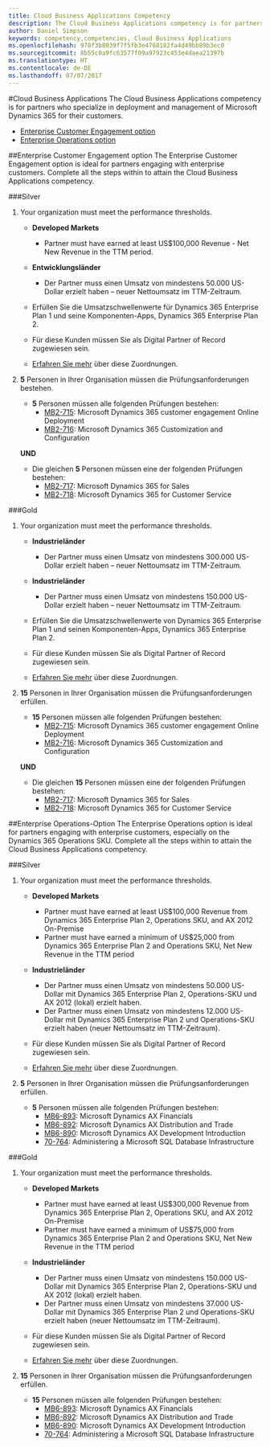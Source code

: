 ```yaml
---
title: Cloud Business Applications Competency
description: The Cloud Business Applications competency is for partners who specialize in deployment and management of Microsoft Dynamics 365 for their customers.
author: Daniel Simpson
keywords: competency,competencies, Cloud Business Applications
ms.openlocfilehash: 978f3b8939f7f5fb3e4788182fa4d49bb89b3ec0
ms.sourcegitcommit: 8b55c0a9fc63577f09a97923c453e4daea21397b
ms.translationtype: HT
ms.contentlocale: de-DE
ms.lasthandoff: 07/07/2017
---
```

#<a name="cloud-business-applications"></a>Cloud Business Applications 
The Cloud Business Applications competency is for partners who specialize in deployment and management of Microsoft Dynamics 365 for their customers.

- [Enterprise Customer Engagement option](#enterprise-customer-engagement-option)
- [Enterprise Operations option](#enterprise-operations-option)


##<a name="enterprise-customer-engagement-option"></a>Enterprise Customer Engagement option
The Enterprise Customer Engagement option is ideal for partners engaging with enterprise customers. Complete all the steps within to attain the Cloud Business Applications competency.

###<a name="silver"></a>Silver
1. Your organization must meet the performance thresholds.

    - **Developed Markets**

        - Partner must have earned at least US$100,000 Revenue - Net New Revenue in the TTM period.
    
    - **Entwicklungsländer**

        - Der Partner muss einen Umsatz von mindestens 50.000 US-Dollar erzielt haben – neuer Nettoumsatz im TTM-Zeitraum.

    - Erfüllen Sie die Umsatzschwellenwerte für Dynamics 365 Enterprise Plan 1 und seine Komponenten-Apps, Dynamics 365 Enterprise Plan 2.
    - Für diese Kunden müssen Sie als Digital Partner of Record zugewiesen sein.
    - [Erfahren Sie mehr](https://partner.microsoft.com/en-us/membership/digital-partner-of-record) über diese Zuordnungen.

2. **5** Personen in Ihrer Organisation müssen die Prüfungsanforderungen bestehen.

    - **5** Personen müssen alle folgenden Prüfungen bestehen:
        - [MB2-715](https://www.microsoft.com/en-us/learning/exam-mb2-715.aspx): Microsoft Dynamics 365 customer engagement Online Deployment
        - [MB2-716](https://www.microsoft.com/en-us/learning/exam-mb2-716.aspx): Microsoft Dynamics 365 Customization and Configuration
    
    **UND**
    
    - Die gleichen **5** Personen müssen eine der folgenden Prüfungen bestehen:
        - [MB2-717](https://www.microsoft.com/en-us/learning/exam-mb2-717.aspx): Microsoft Dynamics 365 for Sales
        - [MB2-718](https://www.microsoft.com/en-us/learning/exam-mb2-718.aspx): Microsoft Dynamics 365 for Customer Service

###<a name="gold"></a>Gold
1. Your organization must meet the performance thresholds.

    - **Industrieländer**
    
        - Der Partner muss einen Umsatz von mindestens 300.000 US-Dollar erzielt haben – neuer Nettoumsatz im TTM-Zeitraum.

    - **Industrieländer**

        - Der Partner muss einen Umsatz von mindestens 150.000 US-Dollar erzielt haben – neuer Nettoumsatz im TTM-Zeitraum.
  
    - Erfüllen Sie die Umsatzschwellenwerte von Dynamics 365 Enterprise Plan 1 und seinen Komponenten-Apps, Dynamics 365 Enterprise Plan 2.
    - Für diese Kunden müssen Sie als Digital Partner of Record zugewiesen sein.
    - [Erfahren Sie mehr](https://partner.microsoft.com/en-us/membership/digital-partner-of-record) über diese Zuordnungen.  

2. **15** Personen in Ihrer Organisation müssen die Prüfungsanforderungen erfüllen.

    - **15** Personen müssen alle folgenden Prüfungen bestehen:
        - [MB2-715](https://www.microsoft.com/en-us/learning/exam-mb2-715.aspx): Microsoft Dynamics 365 customer engagement Online Deployment
        - [MB2-716](https://www.microsoft.com/en-us/learning/exam-mb2-716.aspx): Microsoft Dynamics 365 Customization and Configuration
    
    **UND**

    - Die gleichen **15** Personen müssen eine der folgenden Prüfungen bestehen:
        - [MB2-717](https://www.microsoft.com/en-us/learning/exam-mb2-717.aspx): Microsoft Dynamics 365 for Sales
        - [MB2-718](https://www.microsoft.com/en-us/learning/exam-mb2-718.aspx): Microsoft Dynamics 365 for Customer Service

##<a name="enterprise-operations-option"></a>Enterprise Operations-Option
The Enterprise Operations option is ideal for partners engaging with enterprise customers, especially on the Dynamics 365 Operations SKU. Complete all the steps within to attain the Cloud Business Applications competency.

###<a name="silver"></a>Silver
1. Your organization must meet the performance thresholds.

    - **Developed Markets**
    
        - Partner must have earned at least US$100,000 Revenue from Dynamics 365 Enterprise Plan 2, Operations SKU, and AX 2012 On-Premise
        - Partner must have earned a minimum of US$25,000 from Dynamics 365 Enterprise Plan 2 and Operations SKU, Net New Revenue in the TTM period
  
    - **Industrieländer**

        - Der Partner muss einen Umsatz von mindestens 50.000 US-Dollar mit Dynamics 365 Enterprise Plan 2, Operations-SKU und AX 2012 (lokal) erzielt haben.
        - Der Partner muss einen Umsatz von mindestens 12.000 US-Dollar mit Dynamics 365 Enterprise Plan 2 und Operations-SKU erzielt haben (neuer Nettoumsatz im TTM-Zeitraum). 

    - Für diese Kunden müssen Sie als Digital Partner of Record zugewiesen sein.
    - [Erfahren Sie mehr](https://partner.microsoft.com/en-us/membership/digital-partner-of-record) über diese Zuordnungen.  

2. **5** Personen in Ihrer Organisation müssen die Prüfungsanforderungen erfüllen.
 
    - **5** Personen müssen alle folgenden Prüfungen bestehen:
        - [MB6-893](https://www.microsoft.com/en-us/learning/exam-mb6-893.aspx): Microsoft Dynamics AX Financials
        - [MB6-892](https://www.microsoft.com/en-us/learning/exam-mb6-892.aspx): Microsoft Dynamics AX Distribution and Trade
        - [MB6-890](https://www.microsoft.com/en-us/learning/exam-mb6-890.aspx): Microsoft Dynamics AX Development Introduction
        - [70-764](https://www.microsoft.com/en-us/learning/exam-70-764.aspx): Administering a Microsoft SQL Database Infrastructure

###<a name="gold"></a>Gold

1. Your organization must meet the performance thresholds.

    - **Developed Markets**

        - Partner must have earned at least US$300,000 Revenue from Dynamics 365 Enterprise Plan 2, Operations SKU, and AX 2012 On-Premise
        - Partner must have earned a minimum of US$75,000 from Dynamics 365 Enterprise Plan 2 and Operations SKU, Net New Revenue in the TTM period
  
    - **Industrieländer**

        - Der Partner muss einen Umsatz von mindestens 150.000 US-Dollar mit Dynamics 365 Enterprise Plan 2, Operations-SKU und AX 2012 (lokal) erzielt haben. 
        - Der Partner muss einen Umsatz von mindestens 37.000 US-Dollar mit Dynamics 365 Enterprise Plan 2 und Operations-SKU erzielt haben (neuer Nettoumsatz im TTM-Zeitraum). 

    - Für diese Kunden müssen Sie als Digital Partner of Record zugewiesen sein.
    - [Erfahren Sie mehr](https://partner.microsoft.com/en-us/membership/digital-partner-of-record) über diese Zuordnungen.  


2. **15** Personen in Ihrer Organisation müssen die Prüfungsanforderungen erfüllen.

    - **15** Personen müssen alle folgenden Prüfungen bestehen:
        - [MB6-893](https://www.microsoft.com/en-us/learning/exam-mb6-893.aspx): Microsoft Dynamics AX Financials
        - [MB6-892](https://www.microsoft.com/en-us/learning/exam-mb6-892.aspx): Microsoft Dynamics AX Distribution and Trade
        - [MB6-890](https://www.microsoft.com/en-us/learning/exam-mb6-890.aspx): Microsoft Dynamics AX Development Introduction
        - [70-764](https://www.microsoft.com/en-us/learning/exam-70-764.aspx): Administering a Microsoft SQL Database Infrastructure
 